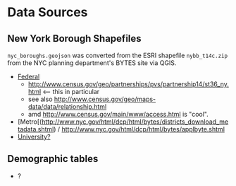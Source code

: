 Data Sources
============

New York Borough Shapefiles
----------------------------

`nyc_boroughs.geojson` was converted from the ESRI shapefile `nybb_t14c.zip` from the NYC planning department's BYTES site via QGIS.

* [Federal](http://www.census.gov/geo/maps-data/)
  * http://www.census.gov/geo/partnerships/pvs/partnership14/st36_ny.html <-- this in particular
  * see also http://www.census.gov/geo/maps-data/data/relationship.html
  * amd http://www.census.gov/main/www/access.html is "cool".
* [Metro[(http://www.nyc.gov/html/dcp/html/bytes/districts_download_metadata.shtml) / http://www.nyc.gov/html/dcp/html/bytes/applbyte.shtml
* [University?](http://library.columbia.edu/locations/dssc/data/nyc.html)

Demographic tables
------------------

* ?